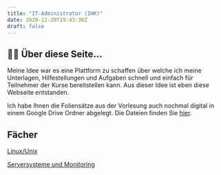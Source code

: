 ```yaml
---
title: "IT-Administrator (IHK)"
date: 2020-12-20T19:43:30Z
draft: false
---
```


## 👨‍🎓 Über diese Seite...

Meine Idee war es eine Plattform zu schaffen über welche ich meine Unterlagen, Hilfestellungen und Aufgaben schnell und einfach für Teilnehmer der Kurse bereitstellen kann. Aus dieser Idee ist eben diese Webseite entstanden.

Ich habe Ihnen die Foliensätze aus der Vorlesung auch nochmal digital in einem Google Drive Ordner abgelegt. Die Dateien finden Sie [hier](https://drive.google.com/open?id=1jAVLTz3SNmBbfHlRN9A_4Xw7nDfOsEpW).

## Fächer

[Linux/Unix](/linux)

[Serversysteme und Monitoring](/server)
